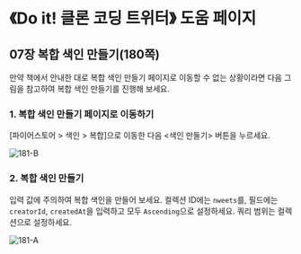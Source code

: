 # 《Do it! 클론 코딩 트위터》 도움 페이지

## 07장 복합 색인 만들기(180쪽)

만약 책에서 안내한 대로 복합 색인 만들기 페이지로 이동할 수 없는 상황이라면 다음 그림을 참고하여 복합 색인 만들기를 진행해 보세요.

### 1. 복합 색인 만들기 페이지로 이동하기

[파이어스토어 > 색인 > 복합]으로 이동한 다음 <색인 만들기> 버튼을 누르세요.

![181-B](https://user-images.githubusercontent.com/16553217/126106157-eeeec0fb-f0e5-4545-b4d2-bc93fd6a2f4a.png)

### 2. 복합 색인 만들기

입력 값에 주의하여 복합 색인을 만들어 보세요. 컬렉션 ID에는 `nweets`를, 필드에는 `creatorId`, `createdAt`을 입력하고 모두 `Ascending`으로 설정하세요. 쿼리 범위는 컬렉션으로 설정하세요.

![181-A](https://user-images.githubusercontent.com/16553217/126106153-6fcc683b-d0cf-4b41-88a7-ee4a8aafd99c.png)

